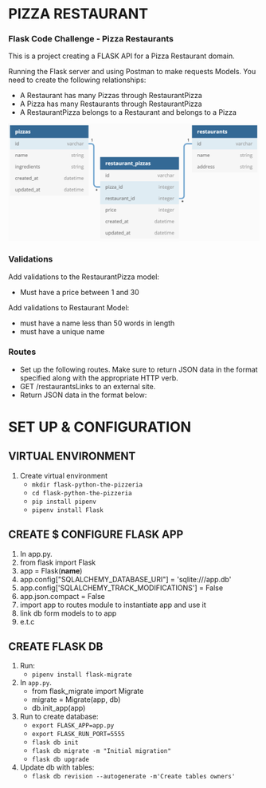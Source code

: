 # PIZZA RESTAURANT

### Flask Code Challenge - Pizza Restaurants

This is a project creating a FLASK API for a Pizza Restaurant domain.

Running the Flask server and using Postman to make requests
Models. You need to create the following relationships:

- A Restaurant has many Pizzas through RestaurantPizza
- A Pizza has many Restaurants through RestaurantPizza
- A RestaurantPizza belongs to a Restaurant and belongs to a Pizza

![domain.png](domain.png)


### Validations

Add validations to the RestaurantPizza model:

- Must have a price between 1 and 30

Add validations to Restaurant Model:

- must have a name less than 50 words in length
- must have a unique name

### Routes

- Set up the following routes. Make sure to return JSON data in the format specified along with the appropriate HTTP verb.
- GET /restaurantsLinks to an external site.
- Return JSON data in the format below:

# SET UP & CONFIGURATION

## VIRTUAL ENVIRONMENT

1. Create virtual environment
   - `mkdir flask-python-the-pizzeria`
   - `cd flask-python-the-pizzeria`
   - `pip install pipenv`
   - `pipenv install Flask`

## CREATE $ CONFIGURE FLASK APP

1. In app.py.
2. from flask import Flask
3. app = Flask(**name**)
4. app.config["SQLALCHEMY_DATABASE_URI"] = 'sqlite:///app.db'
5. app.config['SQLALCHEMY_TRACK_MODIFICATIONS'] = False
6. app.json.compact = False
7. import app to routes module to instantiate app and use it
8. link db form models to to app
9. e.t.c

## CREATE FLASK DB

1. Run:
   - `pipenv install flask-migrate `
2. In `app.py`.
   - from flask_migrate import Migrate
   - migrate = Migrate(app, db)
   - db.init_app(app)
3. Run to create database:
   - `export FLASK_APP=app.py`
   - `export FLASK_RUN_PORT=5555`
   - `flask db init `
   - `flask db migrate -m "Initial migration"`
   - `flask db upgrade`
4. Update db with tables:
   - `flask db revision --autogenerate -m'Create tables owners'`
